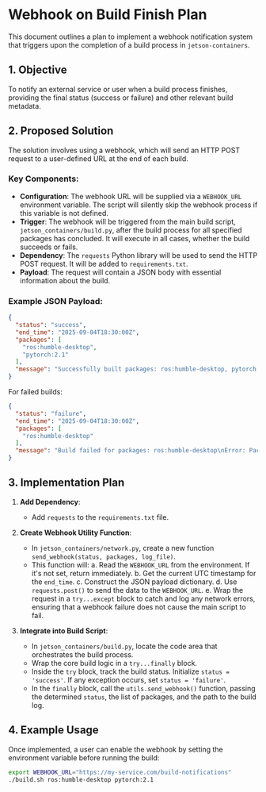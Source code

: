 # Webhook on Build Finish Plan

This document outlines a plan to implement a webhook notification system that triggers upon the completion of a build process in `jetson-containers`.

## 1. Objective

To notify an external service or user when a build process finishes, providing the final status (success or failure) and other relevant build metadata.

## 2. Proposed Solution

The solution involves using a webhook, which will send an HTTP POST request to a user-defined URL at the end of each build.

### Key Components:

- **Configuration**: The webhook URL will be supplied via a `WEBHOOK_URL` environment variable. The script will silently skip the webhook process if this variable is not defined.
- **Trigger**: The webhook will be triggered from the main build script, `jetson_containers/build.py`, after the build process for all specified packages has concluded. It will execute in all cases, whether the build succeeds or fails.
- **Dependency**: The `requests` Python library will be used to send the HTTP POST request. It will be added to `requirements.txt`.
- **Payload**: The request will contain a JSON body with essential information about the build.

### Example JSON Payload:

```json
{
  "status": "success",
  "end_time": "2025-09-04T18:30:00Z",
  "packages": [
    "ros:humble-desktop",
    "pytorch:2.1"
  ],
  "message": "Successfully built packages: ros:humble-desktop, pytorch:2.1"
}
```

For failed builds:

```json
{
  "status": "failure",
  "end_time": "2025-09-04T18:30:00Z",
  "packages": [
    "ros:humble-desktop"
  ],
  "message": "Build failed for packages: ros:humble-desktop\nError: Package build failed\n\nLast 10 lines from build log:\nERROR: Failed to build package\nDocker build command failed\n..."
}
```

## 3. Implementation Plan

1.  **Add Dependency**:
    - Add `requests` to the `requirements.txt` file.

2.  **Create Webhook Utility Function**:
    - In `jetson_containers/network.py`, create a new function `send_webhook(status, packages, log_file)`.
    - This function will:
        a. Read the `WEBHOOK_URL` from the environment. If it's not set, return immediately.
        b. Get the current UTC timestamp for the `end_time`.
        c. Construct the JSON payload dictionary.
        d. Use `requests.post()` to send the data to the `WEBHOOK_URL`.
        e. Wrap the request in a `try...except` block to catch and log any network errors, ensuring that a webhook failure does not cause the main script to fail.

3.  **Integrate into Build Script**:
    - In `jetson_containers/build.py`, locate the code area  that orchestrates the build process.
    - Wrap the core build logic in a `try...finally` block.
    - Inside the `try` block, track the build status. Initialize `status = 'success'`. If any exception occurs, set `status = 'failure'`.
    - In the `finally` block, call the `utils.send_webhook()` function, passing the determined `status`, the list of packages, and the path to the build log.

## 4. Example Usage

Once implemented, a user can enable the webhook by setting the environment variable before running the build:

```bash
export WEBHOOK_URL="https://my-service.com/build-notifications"
./build.sh ros:humble-desktop pytorch:2.1
```
